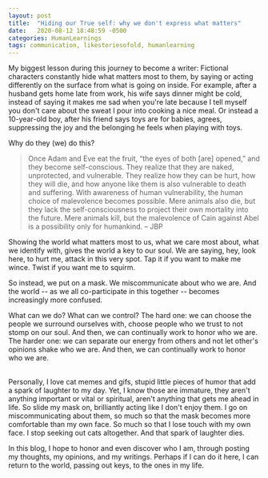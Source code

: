 ```yaml
---
layout: post
title:  "Hiding our True self: why we don't express what matters"
date:   2020-08-12 18:48:59 -0500
categories: HumanLearnings
tags: communication, likestoriesofold, humanlearning
---
```

My biggest lesson during this journey to become a writer: Fictional characters constantly hide what matters most to them, by saying or acting differently on the surface from what is going on inside. For example, after a husband gets home late from work, his wife says dinner might be cold, instead of saying it makes me sad when you're late because I tell myself you don't care about the sweat I pour into cooking a nice meal. Or instead a 10-year-old boy, after his friend says toys are for babies, agrees, suppressing the joy and the belonging he feels when playing with toys.

Why do they (we) do this?

> Once Adam and Eve eat the fruit, “the eyes of both [are] opened,” and they become self-conscious. They realize that they are naked, unprotected, and vulnerable. They realize how they can be hurt, how they will die, and how anyone like them is also vulnerable to death and suffering. With awareness of human vulnerability, the human choice of malevolence becomes possible. Mere animals also die, but they lack the self-consciousness to project their own mortality into the future. Mere animals kill, but the malevolence of Cain against Abel is a possibility only for humankind. &ndash; JBP

Showing the world what matters most to us, what we care most about, what we identify with, gives the world a key to our soul. We are saying, hey, look here, to hurt me, attack in this very spot. Tap it if you want to make me wince. Twist if you want me to squirm. 

So instead, we put on a mask. We miscommunicate about who we are. And the world -- as we all co-participate in this together -- becomes increasingly more confused.

What can we do? What can we control? The hard one: we can choose the people we surround ourselves with, choose people who we trust to not stomp on our soul. And then, we can continually work to honor who we are. The harder one: we can separate our energy from others and not let other's opinions shake who we are. And then, we can continually work to honor who we are.

<br>
Personally, I love cat memes and gifs, stupid little pieces of humor that add a spark of laughter to my day. Yet, I know those are immature, they aren't anything important or vital or spiritual, aren't anything that gets me ahead in life. So slide my mask on, brilliantly acting like I don't enjoy them. I go on miscommunicating about them, so much so that the mask becomes more comfortable than my own face. So much so that I lose touch with my own face. I stop seeking out cats altogether. And that spark of laughter dies.

In this blog, I hope to honor and even discover who I am, through posting my thoughts, my opinions, and my writings. Perhaps if I can do it here, I can return to the world, passing out keys, to the ones in my life.
